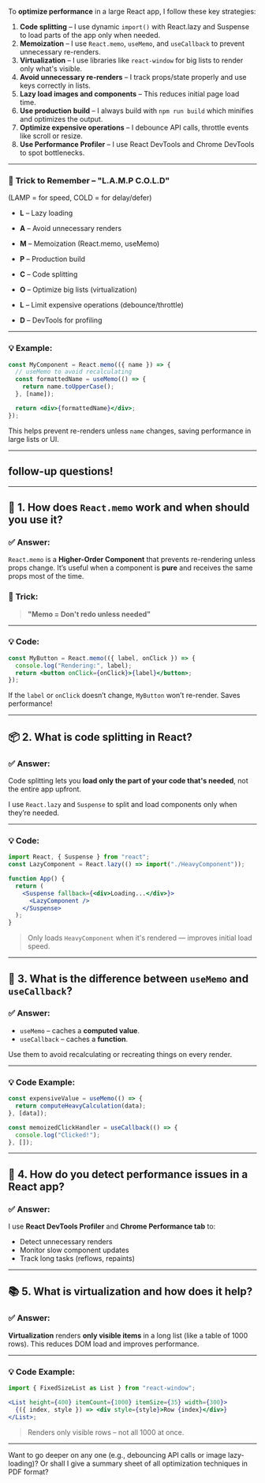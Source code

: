 To **optimize performance** in a large React app, I follow these key strategies:

1. **Code splitting** – I use dynamic `import()` with React.lazy and Suspense to load parts of the app only when needed.
2. **Memoization** – I use `React.memo`, `useMemo`, and `useCallback` to prevent unnecessary re-renders.
3. **Virtualization** – I use libraries like `react-window` for big lists to render only what's visible.
4. **Avoid unnecessary re-renders** – I track props/state properly and use keys correctly in lists.
5. **Lazy load images and components** – This reduces initial page load time.
6. **Use production build** – I always build with `npm run build` which minifies and optimizes the output.
7. **Optimize expensive operations** – I debounce API calls, throttle events like scroll or resize.
8. **Use Performance Profiler** – I use React DevTools and Chrome DevTools to spot bottlenecks.

---

### 🧠 **Trick to Remember – "L.A.M.P C.O.L.D"**

(LAMP = for speed, COLD = for delay/defer)

- **L** – Lazy loading

- **A** – Avoid unnecessary renders

- **M** – Memoization (React.memo, useMemo)

- **P** – Production build

- **C** – Code splitting

- **O** – Optimize big lists (virtualization)

- **L** – Limit expensive operations (debounce/throttle)

- **D** – DevTools for profiling

---

### 💡 Example:

```jsx
const MyComponent = React.memo(({ name }) => {
  // useMemo to avoid recalculating
  const formattedName = useMemo(() => {
    return name.toUpperCase();
  }, [name]);

  return <div>{formattedName}</div>;
});
```

This helps prevent re-renders unless `name` changes, saving performance in large lists or UI.

---

## follow-up questions!

---

## 🔁 **1. How does `React.memo` work and when should you use it?**

### ✅ **Answer:**

`React.memo` is a **Higher-Order Component** that prevents re-rendering unless props change.
It’s useful when a component is **pure** and receives the same props most of the time.

### 🧠 Trick:

> **"Memo = Don't redo unless needed"**

---

### 💡 **Code:**

```jsx
const MyButton = React.memo(({ label, onClick }) => {
  console.log("Rendering:", label);
  return <button onClick={onClick}>{label}</button>;
});
```

If the `label` or `onClick` doesn’t change, `MyButton` won’t re-render. Saves performance!

---

## 📦 **2. What is code splitting in React?**

### ✅ **Answer:**

Code splitting lets you **load only the part of your code that's needed**, not the entire app upfront.

I use `React.lazy` and `Suspense` to split and load components only when they’re needed.

---

### 💡 **Code:**

```jsx
import React, { Suspense } from "react";
const LazyComponent = React.lazy(() => import("./HeavyComponent"));

function App() {
  return (
    <Suspense fallback={<div>Loading...</div>}>
      <LazyComponent />
    </Suspense>
  );
}
```

> Only loads `HeavyComponent` when it's rendered — improves initial load speed.

---

## 🧠 **3. What is the difference between `useMemo` and `useCallback`?**

### ✅ **Answer:**

- `useMemo` – caches a **computed value**.
- `useCallback` – caches a **function**.

Use them to avoid recalculating or recreating things on every render.

---

### 💡 **Code Example:**

```jsx
const expensiveValue = useMemo(() => {
  return computeHeavyCalculation(data);
}, [data]);

const memoizedClickHandler = useCallback(() => {
  console.log("Clicked!");
}, []);
```

---

## 🧪 **4. How do you detect performance issues in a React app?**

### ✅ **Answer:**

I use **React DevTools Profiler** and **Chrome Performance tab** to:

- Detect unnecessary renders
- Monitor slow component updates
- Track long tasks (reflows, repaints)

---

## 📚 **5. What is virtualization and how does it help?**

### ✅ **Answer:**

**Virtualization** renders **only visible items** in a long list (like a table of 1000 rows).
This reduces DOM load and improves performance.

---

### 💡 **Code Example:**

```jsx
import { FixedSizeList as List } from "react-window";

<List height={400} itemCount={1000} itemSize={35} width={300}>
  {({ index, style }) => <div style={style}>Row {index}</div>}
</List>;
```

> Renders only visible rows – not all 1000 at once.

---

Want to go deeper on any one (e.g., debouncing API calls or image lazy-loading)? Or shall I give a summary sheet of all optimization techniques in PDF format?
